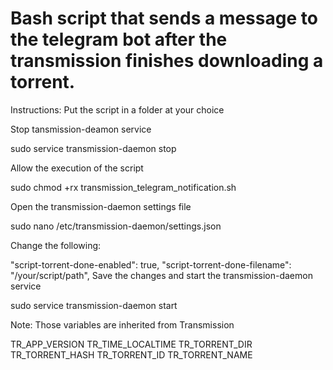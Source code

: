 # Bash script that sends a message to the telegram bot after the transmission finishes downloading a torrent.

Instructions:
Put the script in a folder at your choice

Stop tansmission-deamon service

sudo service transmission-daemon stop

Allow the execution of the script

sudo chmod +rx transmission_telegram_notification.sh

Open the transmission-daemon settings file

sudo nano /etc/transmission-daemon/settings.json

Change the following:

 "script-torrent-done-enabled": true,
 "script-torrent-done-filename": "/your/script/path",
Save the changes and start the transmission-daemon service

sudo service transmission-daemon start

Note: Those variables are inherited from Transmission

TR_APP_VERSION
TR_TIME_LOCALTIME
TR_TORRENT_DIR
TR_TORRENT_HASH
TR_TORRENT_ID
TR_TORRENT_NAME
